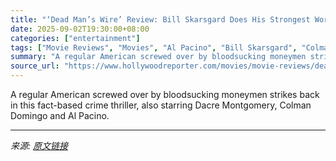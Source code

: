 ```yaml
---
title: "‘Dead Man’s Wire’ Review: Bill Skarsgard Does His Strongest Work to Date in Gus Van Sant’s Stylish and Gripping ’70s Throwback"
date: 2025-09-02T19:30:00+08:00
categories: ["entertainment"]
tags: ["Movie Reviews", "Movies", "Al Pacino", "Bill Skarsgard", "Colman Domingo", "Dacre Montgomery", "Gus Van Sant", "Myha’la", "venice", "Venice 2025", "Venice Film Festival", "Venice Film Festival 2025"]
summary: "A regular American screwed over by bloodsucking moneymen strikes back in this fact-based crime thriller, also starring Dacre Montgomery, Colman Domingo and Al Pacino."
source_url: "https://www.hollywoodreporter.com/movies/movie-reviews/dead-mans-wire-review-bill-skarsgard-gus-van-sant-1236358582/"
---
```


A regular American screwed over by bloodsucking moneymen strikes back in this fact-based crime thriller, also starring Dacre Montgomery, Colman Domingo and Al Pacino.

---

*来源: [原文链接](https://www.hollywoodreporter.com/movies/movie-reviews/dead-mans-wire-review-bill-skarsgard-gus-van-sant-1236358582/)*

